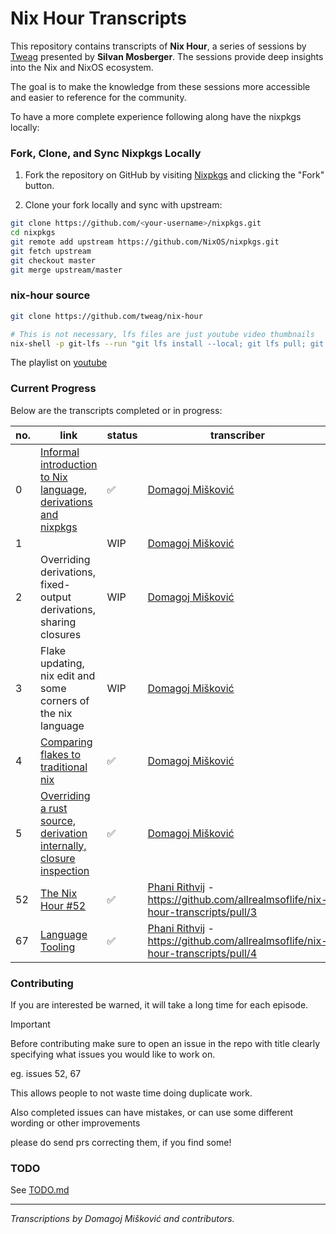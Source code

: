 # Nix Hour Transcripts

This repository contains transcripts of **Nix Hour**, a series of sessions by 
[Tweag](https://www.tweag.io/) presented by **Silvan Mosberger**. The sessions 
provide deep insights into the Nix and NixOS ecosystem.

The goal is to make the knowledge from these sessions more accessible and easier 
to reference for the community.

To have a more complete experience following along have the nixpkgs locally:

### Fork, Clone, and Sync Nixpkgs Locally

1. Fork the repository on GitHub by visiting [Nixpkgs](https://github.com/NixOS/nixpkgs) and clicking the "Fork" button.

2. Clone your fork locally and sync with upstream:

```bash
git clone https://github.com/<your-username>/nixpkgs.git
cd nixpkgs
git remote add upstream https://github.com/NixOS/nixpkgs.git
git fetch upstream
git checkout master
git merge upstream/master
```

### nix-hour source

```bash
git clone https://github.com/tweag/nix-hour

# This is not necessary, lfs files are just youtube video thumbnails
nix-shell -p git-lfs --run "git lfs install --local; git lfs pull; git lfs checkout"
```

The playlist on [youtube](https://www.youtube.com/playlist?list=PLyzwHTVJlRc8yjlx4VR4LU5A5O44og9in)

### Current Progress

Below are the transcripts completed or in progress:

| no. | link                                                                                   | status   | transcriber                                                                          |
| --- | -------------------------------------------------------------------------------------- | -------- | ------------------------------------------------------------------------------------ |
| 0   | [Informal introduction to Nix language, derivations and nixpkgs](episodes/0/0.md)      | &#x2705; | [Domagoj Mišković][c1]                                                               |
| 1   |                                                                                        | WIP      | [Domagoj Mišković][c1]                                                               |
| 2   | Overriding derivations, fixed-output derivations, sharing closures                     | WIP      | [Domagoj Mišković][c1]                                                               |
| 3   | Flake updating, nix edit and some corners of the nix language                          | WIP      | [Domagoj Mišković][c1]                                                               |
| 4   | [Comparing flakes to traditional nix](episodes/4/4.md)                                 | &#x2705; | [Domagoj Mišković][c1]                                                               |
| 5   | [Overriding a rust source, derivation internally, closure inspection](episodes/5/5.md) | &#x2705; | [Domagoj Mišković][c1]                                                               |
| 52  | [The Nix Hour #52](episodes/52/52.md)                                                  | &#x2705; | [Phani Rithvij][c2] - https://github.com/allrealmsoflife/nix-hour-transcripts/pull/3 |
| 67  | [Language Tooling](episodes/67/67.md)                                                  | &#x2705; | [Phani Rithvij][c2] - https://github.com/allrealmsoflife/nix-hour-transcripts/pull/4 |

### Contributing

If you are interested be warned, it will take a long time for each episode.

> [!IMPORTANT]
>
> Before contributing make sure to open an issue in the repo with title clearly specifying what issues you would like to work on.
>
> eg. issues 52, 67
>
> This allows people to not waste time doing duplicate work.

Also completed issues can have mistakes, or can use some different wording or other improvements

please do send prs correcting them, if you find some!

### TODO

See [TODO.md](./TODO.md)

---

_Transcriptions by Domagoj Mišković and contributors._

[c1]: https://github.com/allrealmsoflife
[c2]: https://github.com/phanirithvij
